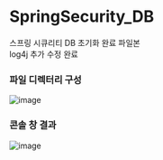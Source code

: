 # SpringSecurity_DB
스프링 시큐리티 DB 초기화 완료 파일본<br>
log4j 추가 수정 완료

### 파일 디렉터리 구성
![image](https://github.com/Eumnya415/SpringSecurity_DB/assets/145963611/d9d5b0a9-78a5-4786-9bfd-ae52e6dfde98)

### 콘솔 창 결과
![image](https://github.com/Eumnya415/SpringSecurity_DB/assets/145963611/d1d003f1-0dbd-4e41-ad57-317f764f3801)

